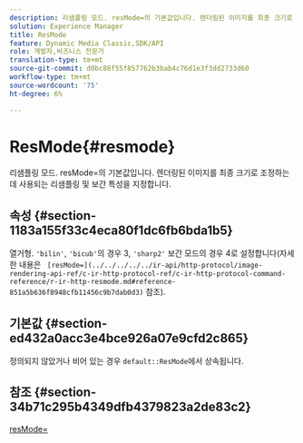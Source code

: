 ```yaml
---
description: 리샘플링 모드. resMode=의 기본값입니다. 렌더링된 이미지를 최종 크기로 조정하는 데 사용되는 리샘플링 및 보간 특성을 지정합니다.
solution: Experience Manager
title: ResMode
feature: Dynamic Media Classic,SDK/API
role: 개발자,비즈니스 전문가
translation-type: tm+mt
source-git-commit: d0bc88f55f857762b3bab4c76d1e3f3dd2733d60
workflow-type: tm+mt
source-wordcount: '75'
ht-degree: 6%

---
```



# ResMode{#resmode}

리샘플링 모드. resMode=의 기본값입니다. 렌더링된 이미지를 최종 크기로 조정하는 데 사용되는 리샘플링 및 보간 특성을 지정합니다.

## 속성 {#section-1183a155f33c4eca80f1dc6fb6bda1b5}

열거형. `'bilin'`, `'bicub'`의 경우 3, `'sharp2'` 보간 모드의 경우 4로 설정합니다(자세한 내용은 ` [resMode=](../../../../../ir-api/http-protocol/image-rendering-api-ref/c-ir-http-protocol-ref/c-ir-http-protocol-command-reference/r-ir-http-resmode.md#reference-851a5b636f8948cfb11456c9b7dab0d3)` 참조).

## 기본값 {#section-ed432a0acc3e4bce926a07e9cfd2c865}

정의되지 않았거나 비어 있는 경우 `default::ResMode`에서 상속됩니다.

## 참조 {#section-34b71c295b4349dfb4379823a2de83c2}

[resMode=](../../../../../ir-api/http-protocol/image-rendering-api-ref/c-ir-http-protocol-ref/c-ir-http-protocol-command-reference/r-ir-http-resmode.md#reference-851a5b636f8948cfb11456c9b7dab0d3)
